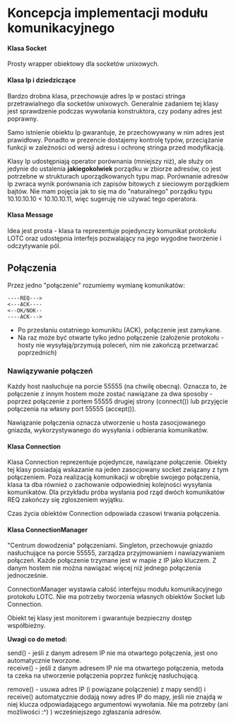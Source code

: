 # Koncepcja implementacji modułu komunikacyjnego

#### Klasa Socket

Prosty wrapper obiektowy dla socketów unixowych.

#### Klasa Ip i dziedziczące

Bardzo drobna klasa, przechowuje adres Ip w postaci stringa przetrawialnego dla socketów unixowych. Generalnie zadaniem tej klasy jest sprawdzenie podczas wywołania konstruktora, czy podany adres jest poprawny.

Samo istnienie obiektu Ip gwarantuje, że przechowywany w nim adres jest prawidłowy. Ponadto w prezencie dostajemy kontrolę typów, przeciążanie funkcji w zależności od wersji adresu i ochronę stringa przed modyfikacją.

Klasy Ip udostępniają operator porównania (mniejszy niż), ale służy on jedynie do ustalenia **jakiegokolwiek** porządku w zbiorze adresów, co jest potrzebne w strukturach uporządkowanych typu map. Porównanie adresów Ip zwraca wynik porównania ich zapisów bitowych z sieciowym porządkiem bajtów. Nie mam pojęcia jak to się ma do "naturalnego" porządku typu 10.10.10.10 < 10.10.10.11, więc sugeruję nie używać tego operatora.

#### Klasa Message

Idea jest prosta - klasa ta reprezentuje pojedynczy komunikat protokołu LOTC oraz udostępnia interfejs pozwalający na jego wygodne tworzenie i odczytywanie pól.

## Połączenia

Przez jedno "połączenie" rozumiemy wymianę komunikatów:

````
----REQ---> 
<---ACK---- 
<--OK/NOK--
----ACK--->
````

 - Po przesłaniu ostatniego komuniktu (ACK), połączenie jest zamykane.
 - Na raz może być otwarte tylko jedno połączenie (założenie protokołu - hosty nie wysyłają/przymują poleceń, nim nie zakończą przetwarzać poprzednich)

### Nawiązywanie połączeń

Każdy host nasłuchuje na porcie 55555 (na chwilę obecną). Oznacza to, że połączenie z innym hostem może zostać nawiązane za dwa sposoby - poprzez połączenie z portem 55555 drugiej strony (connect()) lub przyjęcie połączenia na własny port 55555 (accept()).

Nawiązanie połączenia oznacza utworzenie u hosta zasocjowanego gniazda, wykorzystywanego do wysyłania i odbierania komunikatów.

#### Klasa Connection

Klasa Connection reprezentuje pojedyncze, nawiązane połączenie. Obiekty tej klasy posiadają wskazanie na jeden zasocjowany socket związany z tym połączeniem. Poza realizacją komunikacji w obrębie swojego połączenia, klasa ta dba również o zachowanie odpowiedniej kolejności wysyłania komunikatów. Dla przykładu próba wysłania pod rząd dwóch komunikatów REQ zakończy się zgloszeniem wyjątku.

Czas życia obiektów Connection odpowiada czasowi trwania połączenia.

#### Klasa ConnectionManager

"Centrum dowodzenia" połączeniami. Singleton, przechowuje gniazdo nasłuchujące na porcie 55555, zarządza przyjmowaniem i nawiazywaniem połączeń. Każde połączenie trzymane jest w mapie z IP jako kluczem. Z danym hostem nie można nawiązać więcej niż jednego połączenia jednocześnie.

ConnectionManager wystawia całość interfejsu modułu komunikacyjnego protokołu LOTC. Nie ma potrzeby tworzenia własnych obiektów Socket lub Connection.

Obiekt tej klasy jest monitorem i gwarantuje bezpieczny dostęp współbieżny.

**Uwagi co do metod:**

send() - jeśli z danym adresem IP nie ma otwartego połączenia, jest ono automatycznie tworzone.  
receive() - jeśli z danym adresem IP nie ma otwartego połączenia, metoda ta czeka na utworzenie połączenia poprzez funkcję nasłuchującą.

remove() - usuwa adres IP (i powiązane polączenie) z mapy
send() i receive() automatycznie dodają nowy adres IP do mapy, jeśli nie znajdą w niej klucza odpowiadającego argumentowi wywołania. Nie ma potrzeby (ani możliwości :^) ) wcześniejszego zgłaszania adresów.


